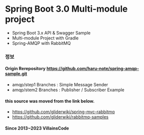 # Spring Boot 3.0 Multi-module project
- Spring Boot 3.x API & Swagger Sample
- Multi-module Project with Gradle
- Spring-AMQP with RabbitMQ

### 정보
#### Origin Rerepository https://github.com/haru-note/spring-amqp-sample.git
- amqp/step1 Branches : Simple Message Sender
- amqp/stem2 Branches : Publisher / Subscriber Example
 
#### this source was moved from the link below.
- https://github.com/gliderwiki/spring-mvc-rabbitmq
- https://github.com/gliderwiki/rabbitmq-samples 
#### Since 2013~2023 VillainsCode